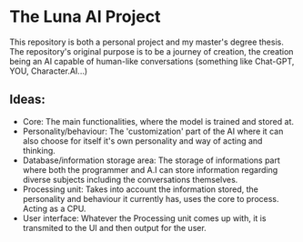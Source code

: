 # The Luna AI Project
This repository is both a personal project and my master's degree thesis. <br>
The repository's original purpose is to be a journey of creation, the creation being an AI capable of human-like conversations (something like Chat-GPT, YOU, Character.AI...)<br>


## Ideas: 
- Core: The main functionalities, where the model is trained and stored at. 
- Personality/behaviour: The 'customization' part of the AI where it can also choose for itself it's own personality and way of acting and thinking.
- Database/information storage area: The storage of informations part where both the programmer and A.I can store information regarding diverse subjects including the conversations themselves.
- Processing unit: Takes into account the information stored, the personality and behaviour it currently has, uses the core to process. Acting as a CPU.
- User interface: Whatever the Processing unit comes up with, it is transmited to the UI and then output for the user.


